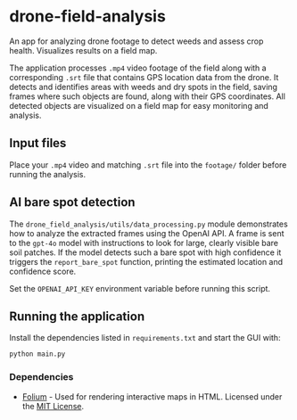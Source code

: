 # drone-field-analysis
An app for analyzing drone footage to detect weeds and assess crop health. Visualizes results on a field map.

The application processes `.mp4` video footage of the field along with a corresponding `.srt` file that contains GPS location data from the drone.
It detects and identifies areas with weeds and dry spots in the field, saving frames where such objects are found, along with their GPS coordinates.
All detected objects are visualized on a field map for easy monitoring and analysis.

## Input files
Place your `.mp4` video and matching `.srt` file into the `footage/` folder before running the analysis.

## AI bare spot detection

The `drone_field_analysis/utils/data_processing.py` module demonstrates how to analyze the extracted frames using
the OpenAI API. A frame is sent to the `gpt-4o` model with instructions to look
for large, clearly visible bare soil patches. If the model detects such a bare
spot with high confidence it triggers the `report_bare_spot` function, printing
the estimated location and confidence score.

Set the `OPENAI_API_KEY` environment variable before running this script.

## Running the application

Install the dependencies listed in `requirements.txt` and start the GUI with:

```bash
python main.py
```

### Dependencies

- [Folium](https://github.com/python-visualization/folium) - Used for rendering interactive maps in HTML. Licensed under the [MIT License](https://github.com/python-visualization/folium/blob/main/LICENSE).
